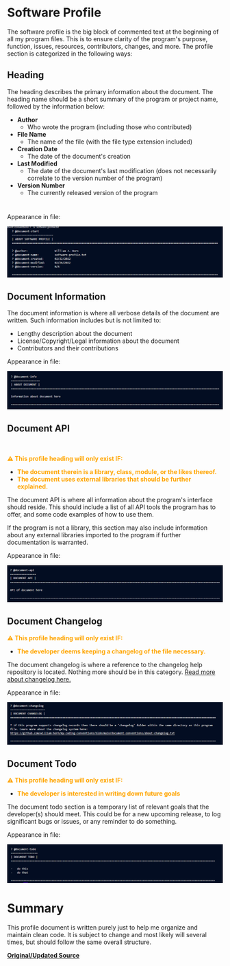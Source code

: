 <!-- 
    ? @document-start
    ? @software-profile
    ==============================
    | ABOUT PROGRAM FILE PREFACE |
    ==================================================================================================================================

    ? @author:                 William J. Horn
    ? @document-name:          software-profile.md
    ? @document-created:       02/22/2022
    ? @document-modified:      02/27/2022
    ? @document-version:       N/A

    ==================================================================================================================================
 -->

# Software Profile

The software profile is the big block of commented text at the beginning of all my program files. This is to ensure clarity of the program's purpose, function, issues, resources, contributors, changes, and more. The profile section is categorized in the following ways:

## **Heading**

The heading describes the primary information about the document. The heading name should be a short summary of the program or project name, followed by the information below:

* **Author**
    - Who wrote the program (including those who contributed)
* **File Name**
    - The name of the file (with the file type extension included)
* **Creation Date**
    - The date of the document's creation
* **Last Modified**
    - The date of the document's last modification (does not necessarily correlate to the version number of the program)
* **Version Number**
    - The currently released version of the program

#
Appearance in file:

<img src="./sample-images/software-profile-heading.png">

## **Document Information**

The document information is where all verbose details of the document are written. Such information includes but is not limited to:

* Lengthy description about the document
* License/Copyright/Legal information about the document
* Contributors and their contributions

Appearance in file:

<img src="./sample-images/software-profile-document-information.png">

## **Document API**
<br>

<strong style="color: orange">⚠️ This profile heading will only exist IF: <ul><li>The document therein is a library, class, module, or the likes thereof.</li><li>The document uses external libraries that should be further explained.</li></ul></strong>

The document API is where all information about the program's interface should reside. This should include a list of all API tools the program has to offer, and some code examples of how to use them.

If the program is not a library, this section may also include information about any external libraries imported to the program if further documentation is warranted.

Appearance in file:

<img src="./sample-images/software-profile-document-api.png">

## **Document Changelog**

<strong style="color: orange">⚠️ This profile heading will only exist IF: <ul><li>The developer deems keeping a changelog of the file necessary.</li></ul></strong>

The document changelog is where a reference to the changelog help repository is located. Nothing more should be in this category. [Read more about changelog here.](https://github.com/william-horn/my-coding-conventions/blob/main/document-conventions/changelog.txt)

Appearance in file:

<img src="./sample-images/software-profile-document-changelog.png">

## **Document Todo**

<strong style="color: orange">⚠️ This profile heading will only exist IF: <ul><li>The developer is interested in writing down future goals</li></ul></strong>

The document todo section is a temporary list of relevant goals that the developer(s) should meet. This could be for a new upcoming release, to log significant bugs or issues, or any reminder to do something.

Appearance in file:

<img src="./sample-images/software-profile-document-todo.png">

# Summary

This profile document is written purely just to help me organize and maintain clean code. It is subject to change and most likely will several times, but should follow the same overall structure.

[**Original/Updated Source**](https://github.com/william-horn/my-coding-conventions/blob/main/document-conventions/software-profile.txt)